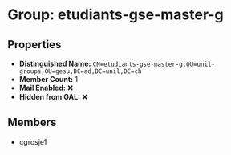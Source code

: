 # Group: etudiants-gse-master-g

## Properties

- **Distinguished Name:** `CN=etudiants-gse-master-g,OU=unil-groups,OU=gesu,DC=ad,DC=unil,DC=ch`
- **Member Count:** 1
- **Mail Enabled:** ❌
- **Hidden from GAL:** ❌

## Members

- cgrosje1
